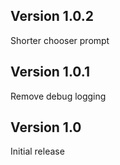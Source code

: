 ## Version 1.0.2

Shorter chooser prompt

## Version 1.0.1

Remove debug logging

## Version 1.0

Initial release
